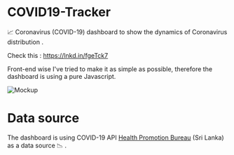 # COVID19-Tracker
📈 Coronavirus (COVID-19) dashboard to show the dynamics of Сoronavirus distribution .

Check this : https://lnkd.in/fgeTck7

Front-end wise I've tried to make it as simple as possible, therefore the dashboard is using a pure Javascript.

![Mockup](https://user-images.githubusercontent.com/49508237/79036206-a688d780-7be3-11ea-9672-7da44ab397a3.jpg)


# Data source
The dashboard is using COVID-19 API [Health Promotion Bureau](https://www.hpb.health.gov.lk/en/api-documentation) (Sri Lanka) as a data source :chart_with_downwards_trend:	.
